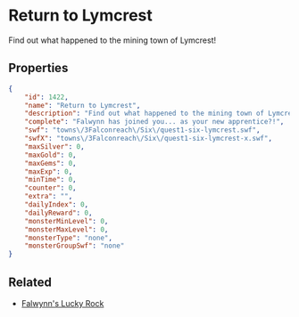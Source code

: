 # Return to Lymcrest

Find out what happened to the mining town of Lymcrest!

## Properties

```json
{
    "id": 1422,
    "name": "Return to Lymcrest",
    "description": "Find out what happened to the mining town of Lymcrest!",
    "complete": "Falwynn has joined you... as your new apprentice?!",
    "swf": "towns\/3Falconreach\/Six\/quest1-six-lymcrest.swf",
    "swfX": "towns\/3Falconreach\/Six\/quest1-six-lymcrest-x.swf",
    "maxSilver": 0,
    "maxGold": 0,
    "maxGems": 0,
    "maxExp": 0,
    "minTime": 0,
    "counter": 0,
    "extra": "",
    "dailyIndex": 0,
    "dailyReward": 0,
    "monsterMinLevel": 0,
    "monsterMaxLevel": 0,
    "monsterType": "none",
    "monsterGroupSwf": "none"
}
```

## Related

- [Falwynn's Lucky Rock](../items/17154-falwynn-s-lucky-rock.md)

